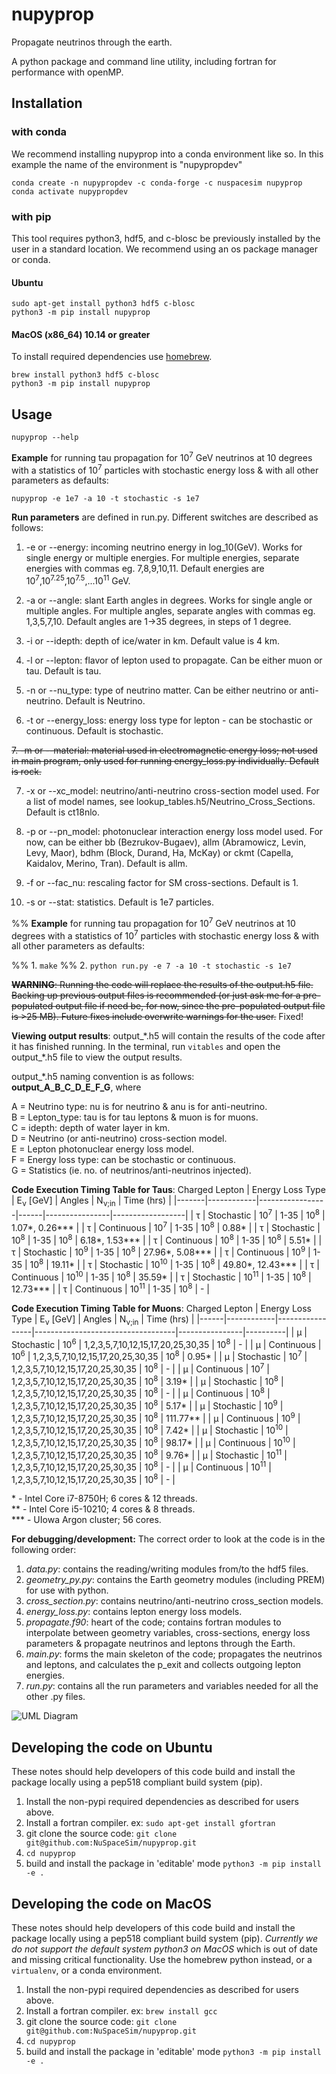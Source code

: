 # nupyprop

Propagate neutrinos through the earth.

A python package and command line utility, including fortran for performance with openMP.

## Installation

### with conda

We recommend installing nupyprop into a conda environment like so. In this
example the name of the environment is "nupypropdev"

``` 
conda create -n nupypropdev -c conda-forge -c nuspacesim nupyprop
conda activate nupypropdev
```

### with pip

This tool requires python3, hdf5, and c-blosc be previously installed by the
user in a standard location. We recommend using an os package manager or conda.

#### Ubuntu

```
sudo apt-get install python3 hdf5 c-blosc
python3 -m pip install nupyprop
```

#### MacOS (x86_64) 10.14 or greater

To install required dependencies use [homebrew](https://brew.sh/).

```
brew install python3 hdf5 c-blosc
python3 -m pip install nupyprop
```

## Usage

`nupyprop --help`

**Example** for running tau propagation for 10<sup>7</sup> GeV neutrinos at 10 degrees with a statistics of 10<sup>7</sup> particles with stochastic energy loss & with all other parameters as defaults:

`nupyprop -e 1e7 -a 10 -t stochastic -s 1e7`

**Run parameters** are defined in run.py. Different switches are described as follows:

1. -e or --energy: incoming neutrino energy in log_10(GeV). Works for single energy or multiple energies. For multiple energies, separate energies with commas eg. 7,8,9,10,11. Default energies are 10<sup>7</sup>,10<sup>7.25</sup>,10<sup>7.5</sup>,...10<sup>11</sup> GeV.

2. -a or --angle: slant Earth angles in degrees. Works for single angle or multiple angles. For multiple angles, separate angles with commas eg. 1,3,5,7,10. Default angles are 1->35 degrees, in steps of 1 degree.

3. -i or --idepth: depth of ice/water in km. Default value is 4 km.

4. -l or --lepton: flavor of lepton used to propagate. Can be either muon or tau. Default is tau.

5. -n or --nu_type: type of neutrino matter. Can be either neutrino or anti-neutrino. Default is Neutrino.

6. -t or --energy_loss: energy loss type for lepton - can be stochastic or continuous. Default is stochastic.

~~7. -m or --material: material used in electromagnetic energy loss; not used in main program, only used for running energy_loss.py individually. Default is rock.~~

7. -x or --xc_model: neutrino/anti-neutrino cross-section model used. For a list of model names, see lookup_tables.h5/Neutrino_Cross_Sections. Default is ct18nlo. 

8. -p or --pn_model: photonuclear interaction energy loss model used. For now, can be either bb (Bezrukov-Bugaev), allm (Abramowicz, Levin, Levy, Maor), bdhm (Block, Durand, Ha, McKay) or ckmt (Capella, Kaidalov, Merino, Tran). Default is allm.

9. -f or --fac_nu: rescaling factor for SM cross-sections. Default is 1.

10. -s or --stat: statistics. Default is 1e7 particles.

%% **Example** for running tau propagation for 10<sup>7</sup> GeV neutrinos at 10 degrees with a statistics of 10<sup>7</sup> particles with stochastic energy loss & with all other parameters as defaults:

%% 1. `make`
%% 2. `python run.py -e 7 -a 10 -t stochastic -s 1e7`

~~**WARNING**: Running the code will replace the results of the output.h5 file. Backing up previous output files is recommended (or just ask me for a pre-populated output file if need be, for now, since the pre-populated output file is >25 MB). Future fixes include overwrite warnings for the user.~~ Fixed!

**Viewing output results**:
output_\*.h5 will contain the results of the code after it has finished running. In the terminal, run `vitables` and open the output_\*.h5 file to view the output results.

output_\*.h5 naming convention is as follows:</br>
**output_A_B_C_D_E_F_G**, where

A = Neutrino type: nu is for neutrino & anu is for anti-neutrino.</br>
B = Lepton_type: tau is for tau leptons & muon is for muons.</br>
C = idepth: depth of water layer in km.</br>
D = Neutrino (or anti-neutrino) cross-section model.</br>
E = Lepton photonuclear energy loss model.</br>
F = Energy loss type: can be stochastic or continuous.</br>
G = Statistics (ie. no. of neutrinos/anti-neutrinos injected).

**Code Execution Timing Table for Taus**:
Charged Lepton | Energy Loss Type | E<sub>&nu;</sub> [GeV] | Angles | N<sub>&nu;;in</sub> | Time (hrs) |
|-------|------------|-----------------|------|----------------|------------------|
| &tau; | Stochastic | 10<sup>7</sup>  | 1-35 | 10<sup>8</sup> | 1.07*, 0.26***   |
| &tau; | Continuous | 10<sup>7</sup>  | 1-35 | 10<sup>8</sup> | 0.88*            |
| &tau; | Stochastic | 10<sup>8</sup>  | 1-35 | 10<sup>8</sup> | 6.18*, 1.53***   |
| &tau; | Continuous | 10<sup>8</sup>  | 1-35 | 10<sup>8</sup> | 5.51*            |
| &tau; | Stochastic | 10<sup>9</sup>  | 1-35 | 10<sup>8</sup> | 27.96*, 5.08***  |
| &tau; | Continuous | 10<sup>9</sup>  | 1-35 | 10<sup>8</sup> | 19.11*           |
| &tau; | Stochastic | 10<sup>10</sup> | 1-35 | 10<sup>8</sup> | 49.80*, 12.43*** |
| &tau; | Continuous | 10<sup>10</sup> | 1-35 | 10<sup>8</sup> | 35.59*           |
| &tau; | Stochastic | 10<sup>11</sup> | 1-35 | 10<sup>8</sup> | 12.73***         |
| &tau; | Continuous | 10<sup>11</sup> | 1-35 | 10<sup>8</sup> | -                |

**Code Execution Timing Table for Muons**:
Charged Lepton | Energy Loss Type | E<sub>&nu;</sub> [GeV] | Angles | N<sub>&nu;;in</sub> | Time (hrs) |
|------|------------|-----------------|-----------------------------------|----------------|----------|
| &mu; | Stochastic | 10<sup>6</sup>  | 1,2,3,5,7,10,12,15,17,20,25,30,35 | 10<sup>8</sup> | -        |
| &mu; | Continuous | 10<sup>6</sup>  | 1,2,3,5,7,10,12,15,17,20,25,30,35 | 10<sup>8</sup> | 0.95*    |
| &mu; | Stochastic | 10<sup>7</sup>  | 1,2,3,5,7,10,12,15,17,20,25,30,35 | 10<sup>8</sup> | -        |
| &mu; | Continuous | 10<sup>7</sup>  | 1,2,3,5,7,10,12,15,17,20,25,30,35 | 10<sup>8</sup> | 3.19*    |
| &mu; | Stochastic | 10<sup>8</sup>  | 1,2,3,5,7,10,12,15,17,20,25,30,35 | 10<sup>8</sup> | -        |
| &mu; | Continuous | 10<sup>8</sup>  | 1,2,3,5,7,10,12,15,17,20,25,30,35 | 10<sup>8</sup> | 5.17*    |
| &mu; | Stochastic | 10<sup>9</sup>  | 1,2,3,5,7,10,12,15,17,20,25,30,35 | 10<sup>8</sup> | 111.77** |
| &mu; | Continuous | 10<sup>9</sup>  | 1,2,3,5,7,10,12,15,17,20,25,30,35 | 10<sup>8</sup> | 7.42*    |
| &mu; | Stochastic | 10<sup>10</sup> | 1,2,3,5,7,10,12,15,17,20,25,30,35 | 10<sup>8</sup> | 98.17*   |
| &mu; | Continuous | 10<sup>10</sup> | 1,2,3,5,7,10,12,15,17,20,25,30,35 | 10<sup>8</sup> | 9.76*    |
| &mu; | Stochastic | 10<sup>11</sup> | 1,2,3,5,7,10,12,15,17,20,25,30,35 | 10<sup>8</sup> | -        |
| &mu; | Continuous | 10<sup>11</sup> | 1,2,3,5,7,10,12,15,17,20,25,30,35 | 10<sup>8</sup> | -        |

\* - Intel Core i7-8750H; 6 cores & 12 threads.</br>
\** - Intel Core i5-10210; 4 cores & 8 threads.</br>
\*** - UIowa Argon cluster; 56 cores.

**For debugging/development:**
The correct order to look at the code is in the following order:

1. _data.py_: contains the reading/writing modules from/to the hdf5 files.
2. _geometry_py.py_: contains the Earth geometry modules (including PREM) for use with python.
3. _cross_section.py_: contains neutrino/anti-neutrino cross_section models.
4. _energy_loss.py_: contains lepton energy loss models.
5. _propagate.f90_: heart of the code; contains fortran modules to interpolate between geometry variables, cross-sections, energy loss parameters & propagate neutrinos and leptons through the Earth.
6. _main.py_: forms the main skeleton of the code; propagates the neutrinos and leptons, and calculates the p_exit and collects outgoing lepton energies.
7. _run.py_: contains all the run parameters and variables needed for all the other .py files.

![UML Diagram](/figures/nupyprop_uml_full.png)


## Developing the code on Ubuntu

These notes should help developers of this code build and install the package
locally using a pep518 compliant build system (pip).

  1. Install the non-pypi required dependencies as described for users above.
  2. Install a fortran compiler. ex: `sudo apt-get install gfortran`
  3. git clone the source code: `git clone git@github.com:NuSpaceSim/nupyprop.git`
  4. `cd nupyprop`
  5. build and install the package in 'editable' mode `python3 -m pip install -e .`

## Developing the code on MacOS

These notes should help developers of this code build and install the package
locally using a pep518 compliant build system (pip). *Currently we do not
support the default system python3 on MacOS* which is out of date and missing
critical functionality. Use the homebrew python instead, or a `virtualenv`, or
a conda environment.

  1. Install the non-pypi required dependencies as described for users above.
  2. Install a fortran compiler. ex: `brew install gcc`
  3. git clone the source code: `git clone git@github.com:NuSpaceSim/nupyprop.git`
  4. `cd nupyprop`
  5. build and install the package in 'editable' mode `python3 -m pip install -e .`

